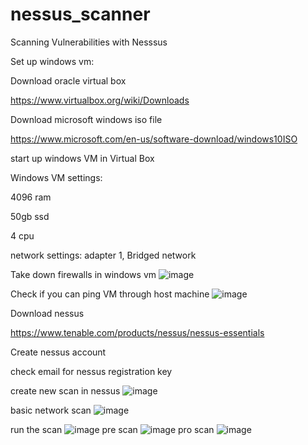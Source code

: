 # nessus_scanner
Scanning Vulnerabilities with Nesssus

Set up windows vm:

Download oracle virtual box

https://www.virtualbox.org/wiki/Downloads

Download microsoft windows iso file

https://www.microsoft.com/en-us/software-download/windows10ISO

start up windows VM in Virtual Box

Windows VM settings:

4096 ram

50gb ssd

4 cpu

network settings: adapter 1, Bridged network

Take down firewalls in windows vm
![image](https://github.com/ccafer/nessus_scanner/assets/61919465/92334a9d-7ec2-46cd-891d-0617d77eed5c)

Check if you can ping VM through host machine
![image](https://github.com/ccafer/nessus_scanner/assets/61919465/4184451e-3dc4-4f57-b5cb-41b8247d786d)

Download nessus

https://www.tenable.com/products/nessus/nessus-essentials

Create nessus account

check email for nessus registration key

create new scan in nessus 
![image](https://github.com/ccafer/nessus_scanner/assets/61919465/a7f95d0a-7420-40e8-8d32-ee4bf5a0fe4a)

basic network scan
![image](https://github.com/ccafer/nessus_scanner/assets/61919465/28a59913-b8ca-4fd1-b229-d49d7e6a57e2)

run the scan
![image](https://github.com/ccafer/nessus_scanner/assets/61919465/50aab9c3-c9a8-4e1a-addf-22aedfd8f414)
pre scan
![image](https://github.com/ccafer/nessus_scanner/assets/61919465/756b6c7a-a831-4554-9f5a-a29932088ad7)
pro scan
![image](https://github.com/ccafer/nessus_scanner/assets/61919465/37298e6a-8ffc-4934-a768-8d2772fb1648)




